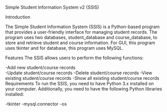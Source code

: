 Simple Student Information System v2 (SSIS)

Introduction

The Simple Student Information System (SSIS) is a Python-based program that provides a user-friendly interface for managing student records. The program uses two databases, student_database and course_database, to store and retrieve student and course information.
For GUI, this program uses tkinter and for database, this program uses MySQL.

Features The SSIS allows users to perform the following functions:

-Add new student/course records    
-Update student/course records
-Delete student/course records
-View existing student/course records
-Show all existing student/course records
Requirements To run the SSIS, you need to have Python 3.x installed on your computer. Additionally, you need to have the following Python libraries installed:

-tkinter
-mysql.connector
-os
